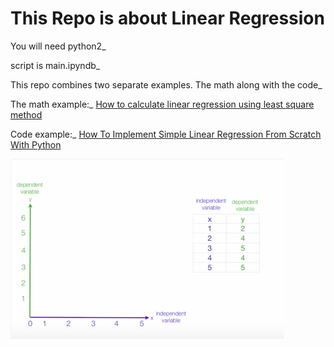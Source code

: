 # This Repo is about Linear Regression

You will need python2_

script is main.ipyndb_

This repo combines two separate examples. The math along with the code_

The math example:_
[How to calculate linear regression using least square method](https://www.youtube.com/watch?v=JvS2triCgOY&t=343s "How to calculate linear regression using least square method")

Code example:_
[How To Implement Simple Linear Regression From Scratch With Python](http://machinelearningmastery.com/implement-simple-linear-regression-scratch-python/ "How To Implement Simple Linear Regression From Scratch With Python")


![Alt text](rmimg/img1.jpg?raw=true "Title")
